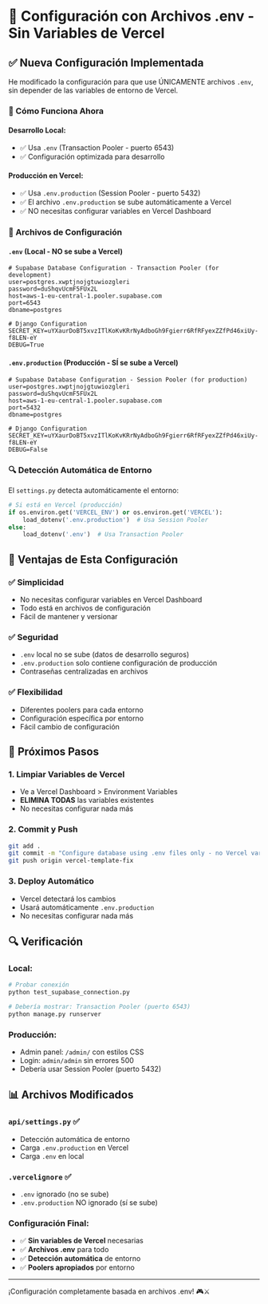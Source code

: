 # 🔧 Configuración con Archivos .env - Sin Variables de Vercel

## ✅ Nueva Configuración Implementada

He modificado la configuración para que use ÚNICAMENTE archivos `.env`, sin depender de las variables de entorno de Vercel.

### **🎯 Cómo Funciona Ahora**

#### **Desarrollo Local:**
- ✅ Usa `.env` (Transaction Pooler - puerto 6543)
- ✅ Configuración optimizada para desarrollo

#### **Producción en Vercel:**
- ✅ Usa `.env.production` (Session Pooler - puerto 5432)
- ✅ El archivo `.env.production` se sube automáticamente a Vercel
- ✅ NO necesitas configurar variables en Vercel Dashboard

### **📁 Archivos de Configuración**

#### **`.env` (Local - NO se sube a Vercel)**
```env
# Supabase Database Configuration - Transaction Pooler (for development)
user=postgres.xwptjnojgtuwiozgleri
password=duShqvUcmF5FUx2L
host=aws-1-eu-central-1.pooler.supabase.com
port=6543
dbname=postgres

# Django Configuration
SECRET_KEY=uYXaurDoBT5xvzITlKoKvKRrNyAdboGh9Fgierr6RfRFyexZZfPd46xiUy-f8LEN-eY
DEBUG=True
```

#### **`.env.production` (Producción - SÍ se sube a Vercel)**
```env
# Supabase Database Configuration - Session Pooler (for production)
user=postgres.xwptjnojgtuwiozgleri
password=duShqvUcmF5FUx2L
host=aws-1-eu-central-1.pooler.supabase.com
port=5432
dbname=postgres

# Django Configuration
SECRET_KEY=uYXaurDoBT5xvzITlKoKvKRrNyAdboGh9Fgierr6RfRFyexZZfPd46xiUy-f8LEN-eY
DEBUG=False
```

### **🔍 Detección Automática de Entorno**

El `settings.py` detecta automáticamente el entorno:

```python
# Si está en Vercel (producción)
if os.environ.get('VERCEL_ENV') or os.environ.get('VERCEL'):
    load_dotenv('.env.production')  # Usa Session Pooler
else:
    load_dotenv('.env')  # Usa Transaction Pooler
```

## 🚀 Ventajas de Esta Configuración

### **✅ Simplicidad**
- No necesitas configurar variables en Vercel Dashboard
- Todo está en archivos de configuración
- Fácil de mantener y versionar

### **✅ Seguridad**
- `.env` local no se sube (datos de desarrollo seguros)
- `.env.production` solo contiene configuración de producción
- Contraseñas centralizadas en archivos

### **✅ Flexibilidad**
- Diferentes poolers para cada entorno
- Configuración específica por entorno
- Fácil cambio de configuración

## 🎯 Próximos Pasos

### **1. Limpiar Variables de Vercel**
- Ve a Vercel Dashboard > Environment Variables
- **ELIMINA TODAS** las variables existentes
- No necesitas configurar nada más

### **2. Commit y Push**
```bash
git add .
git commit -m "Configure database using .env files only - no Vercel variables needed"
git push origin vercel-template-fix
```

### **3. Deploy Automático**
- Vercel detectará los cambios
- Usará automáticamente `.env.production`
- No necesitas configurar nada más

## 🔍 Verificación

### **Local:**
```bash
# Probar conexión
python test_supabase_connection.py

# Debería mostrar: Transaction Pooler (puerto 6543)
python manage.py runserver
```

### **Producción:**
- Admin panel: `/admin/` con estilos CSS
- Login: `admin/admin` sin errores 500
- Debería usar Session Pooler (puerto 5432)

## 📊 Archivos Modificados

### **`api/settings.py`** ✅
- Detección automática de entorno
- Carga `.env.production` en Vercel
- Carga `.env` en local

### **`.vercelignore`** ✅
- `.env` ignorado (no se sube)
- `.env.production` NO ignorado (sí se sube)

### **Configuración Final:**
- ✅ **Sin variables de Vercel** necesarias
- ✅ **Archivos .env** para todo
- ✅ **Detección automática** de entorno
- ✅ **Poolers apropiados** por entorno

---

¡Configuración completamente basada en archivos .env! 🎮⚔️
